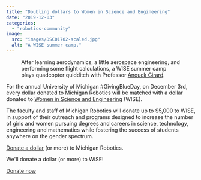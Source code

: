 ```yaml
---
title: "Doubling dollars to Women in Science and Engineering"
date: "2019-12-03"
categories: 
  - "robotics-community"
image: 
  src: "images/DSC01702-scaled.jpg"
  alt: "A WISE summer camp."
---
```


<figure>

<figcaption>

After learning aerodynamics, a little aerospace engineering, and performing some flight calculations, a WISE summer camp plays quadcopter quidditch with Professor [Anouck Girard](https://2024.robotics.umich.edu/profile/anouck-girard/).

</figcaption>



</figure>

For the annual University of Michigan #GivingBlueDay, on December 3rd, every dollar donated to Michigan Robotics will be matched with a dollar donated to [Women in Science and Engineering](http://wise.umich.edu) (WISE).

The faculty and staff of Michigan Robotics will donate up to $5,000 to WISE, in support of their outreach and programs designed to increase the number of girls and women pursuing degrees and careers in science, technology, engineering and mathematics while fostering the success of students anywhere on the gender spectrum.

[Donate a dollar](https://leadersandbest.umich.edu/find/#!/give/basket/fund/329460) (or more) to Michigan Robotics.

We'll donate a dollar (or more) to WISE!

<!--more-->

[Donate now](https://leadersandbest.umich.edu/find/#!/give/basket/fund/329460)
